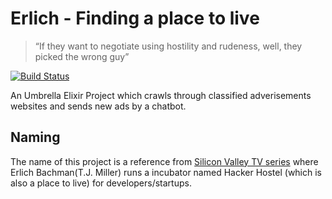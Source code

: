 # Erlich - Finding a place to live

> “If they want to negotiate using hostility and rudeness, well, they picked the wrong guy”

[![Build Status](https://travis-ci.org/victorpre/erlich.svg?branch=master)](https://travis-ci.org/victorpre/erlich)

An Umbrella Elixir Project which crawls through classified adverisements websites and sends new ads by a chatbot.

## Naming

The name of this project is a reference from [Silicon Valley TV series](https://en.wikipedia.org/wiki/Silicon_Valley_(TV_series)) where Erlich Bachman(T.J. Miller) runs a incubator named Hacker Hostel (which is also a place to live) for developers/startups.
